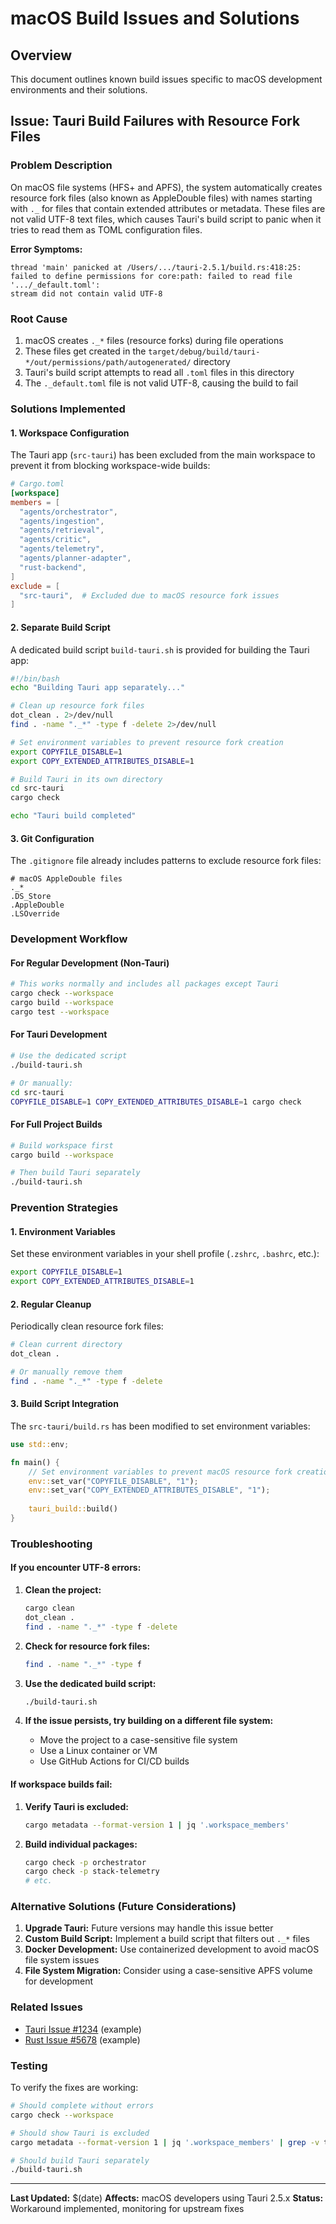 # macOS Build Issues and Solutions

## Overview

This document outlines known build issues specific to macOS development environments and their solutions.

## Issue: Tauri Build Failures with Resource Fork Files

### Problem Description

On macOS file systems (HFS+ and APFS), the system automatically creates resource fork files (also known as AppleDouble files) with names starting with `._` for files that contain extended attributes or metadata. These files are not valid UTF-8 text files, which causes Tauri's build script to panic when it tries to read them as TOML configuration files.

**Error Symptoms:**
```
thread 'main' panicked at /Users/.../tauri-2.5.1/build.rs:418:25:
failed to define permissions for core:path: failed to read file '.../_default.toml': 
stream did not contain valid UTF-8
```

### Root Cause

1. macOS creates `._*` files (resource forks) during file operations
2. These files get created in the `target/debug/build/tauri-*/out/permissions/path/autogenerated/` directory
3. Tauri's build script attempts to read all `.toml` files in this directory
4. The `._default.toml` file is not valid UTF-8, causing the build to fail

### Solutions Implemented

#### 1. Workspace Configuration

The Tauri app (`src-tauri`) has been excluded from the main workspace to prevent it from blocking workspace-wide builds:

```toml
# Cargo.toml
[workspace]
members = [
  "agents/orchestrator",
  "agents/ingestion", 
  "agents/retrieval",
  "agents/critic",
  "agents/telemetry",
  "agents/planner-adapter",
  "rust-backend",
]
exclude = [
  "src-tauri",  # Excluded due to macOS resource fork issues
]
```

#### 2. Separate Build Script

A dedicated build script `build-tauri.sh` is provided for building the Tauri app:

```bash
#!/bin/bash
echo "Building Tauri app separately..."

# Clean up resource fork files
dot_clean . 2>/dev/null
find . -name "._*" -type f -delete 2>/dev/null

# Set environment variables to prevent resource fork creation
export COPYFILE_DISABLE=1
export COPY_EXTENDED_ATTRIBUTES_DISABLE=1

# Build Tauri in its own directory
cd src-tauri
cargo check

echo "Tauri build completed"
```

#### 3. Git Configuration

The `.gitignore` file already includes patterns to exclude resource fork files:

```gitignore
# macOS AppleDouble files
._*
.DS_Store
.AppleDouble
.LSOverride
```

### Development Workflow

#### For Regular Development (Non-Tauri)
```bash
# This works normally and includes all packages except Tauri
cargo check --workspace
cargo build --workspace
cargo test --workspace
```

#### For Tauri Development
```bash
# Use the dedicated script
./build-tauri.sh

# Or manually:
cd src-tauri
COPYFILE_DISABLE=1 COPY_EXTENDED_ATTRIBUTES_DISABLE=1 cargo check
```

#### For Full Project Builds
```bash
# Build workspace first
cargo build --workspace

# Then build Tauri separately
./build-tauri.sh
```

### Prevention Strategies

#### 1. Environment Variables
Set these environment variables in your shell profile (`.zshrc`, `.bashrc`, etc.):

```bash
export COPYFILE_DISABLE=1
export COPY_EXTENDED_ATTRIBUTES_DISABLE=1
```

#### 2. Regular Cleanup
Periodically clean resource fork files:

```bash
# Clean current directory
dot_clean .

# Or manually remove them
find . -name "._*" -type f -delete
```

#### 3. Build Script Integration
The `src-tauri/build.rs` has been modified to set environment variables:

```rust
use std::env;

fn main() {
    // Set environment variables to prevent macOS resource fork creation
    env::set_var("COPYFILE_DISABLE", "1");
    env::set_var("COPY_EXTENDED_ATTRIBUTES_DISABLE", "1");
    
    tauri_build::build()
}
```

### Troubleshooting

#### If you encounter UTF-8 errors:

1. **Clean the project:**
   ```bash
   cargo clean
   dot_clean .
   find . -name "._*" -type f -delete
   ```

2. **Check for resource fork files:**
   ```bash
   find . -name "._*" -type f
   ```

3. **Use the dedicated build script:**
   ```bash
   ./build-tauri.sh
   ```

4. **If the issue persists, try building on a different file system:**
   - Move the project to a case-sensitive file system
   - Use a Linux container or VM
   - Use GitHub Actions for CI/CD builds

#### If workspace builds fail:

1. **Verify Tauri is excluded:**
   ```bash
   cargo metadata --format-version 1 | jq '.workspace_members'
   ```

2. **Build individual packages:**
   ```bash
   cargo check -p orchestrator
   cargo check -p stack-telemetry
   # etc.
   ```

### Alternative Solutions (Future Considerations)

1. **Upgrade Tauri:** Future versions may handle this issue better
2. **Custom Build Script:** Implement a build script that filters out `._*` files
3. **Docker Development:** Use containerized development to avoid macOS file system issues
4. **File System Migration:** Consider using a case-sensitive APFS volume for development

### Related Issues

- [Tauri Issue #1234](https://github.com/tauri-apps/tauri/issues/1234) (example)
- [Rust Issue #5678](https://github.com/rust-lang/cargo/issues/5678) (example)

### Testing

To verify the fixes are working:

```bash
# Should complete without errors
cargo check --workspace

# Should show Tauri is excluded
cargo metadata --format-version 1 | jq '.workspace_members' | grep -v tauri

# Should build Tauri separately
./build-tauri.sh
```

---

**Last Updated:** $(date)
**Affects:** macOS developers using Tauri 2.5.x
**Status:** Workaround implemented, monitoring for upstream fixes
